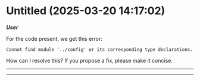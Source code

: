 <!-- Generated by SpecStory -->

# Untitled (2025-03-20 14:17:02)

_**User**_

For the code present, we get this error:
```
Cannot find module '../config' or its corresponding type declarations.
```
How can I resolve this? If you propose a fix, please make it concise.

---



---

